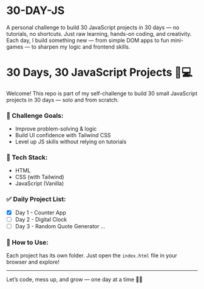 # 30-DAY-JS
A personal challenge to build 30 JavaScript projects in 30 days — no tutorials, no shortcuts. Just raw learning, hands-on coding, and creativity. Each day, I build something new — from simple DOM apps to fun mini-games — to sharpen my logic and frontend skills.
# 30 Days, 30 JavaScript Projects 🧠💻

Welcome! This repo is part of my self-challenge to build 30 small JavaScript projects in 30 days — solo and from scratch.

### 📅 Challenge Goals:
- Improve problem-solving & logic
- Build UI confidence with Tailwind CSS
- Level up JS skills without relying on tutorials

### 🚀 Tech Stack:
- HTML
- CSS (with Tailwind)
- JavaScript (Vanilla)

### ✅ Daily Project List:
- [x] Day 1 - Counter App
- [ ] Day 2 - Digital Clock
- [ ] Day 3 - Random Quote Generator
...

### 🧩 How to Use:
Each project has its own folder. Just open the `index.html` file in your browser and explore!

---

Let’s code, mess up, and grow — one day at a time 💪🔥
